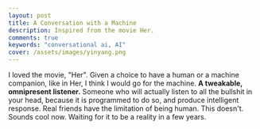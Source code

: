 ```yaml
---
layout: post
title: A Conversation with a Machine
description: Inspired from the movie Her.
comments: true
keywords: "conversational ai, AI"
cover: /assets/images/yinyang.png
---
```


I loved the movie, "Her". Given a choice to have a human or a machine companion, like in Her, I think I would go for the machine. **A tweakable, omnipresent listener.** Someone who will actually listen to all the bullshit in your head, because it is programmed to do so, and produce intelligent response. Real friends have the limitation of being human. This doesn't. Sounds cool now. Waiting for it to be a reality in a few years.
